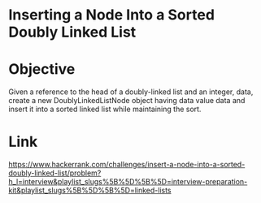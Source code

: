 # Inserting a Node Into a Sorted Doubly Linked List

# Objective

Given a reference to the head of a doubly-linked list and an integer, data, create a new DoublyLinkedListNode object having data value data and insert it into a sorted linked list while maintaining the sort.

# Link
https://www.hackerrank.com/challenges/insert-a-node-into-a-sorted-doubly-linked-list/problem?h_l=interview&playlist_slugs%5B%5D%5B%5D=interview-preparation-kit&playlist_slugs%5B%5D%5B%5D=linked-lists